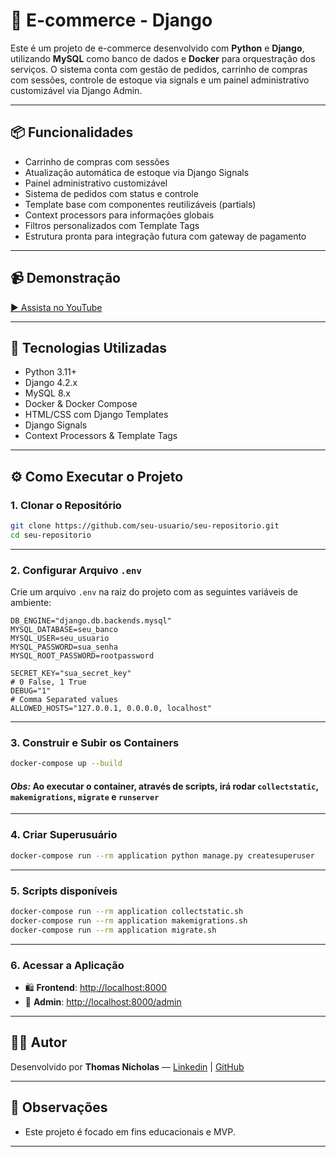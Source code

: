 # 🛒 E-commerce - Django

Este é um projeto de e-commerce desenvolvido com **Python** e **Django**, utilizando **MySQL** como banco de dados e **Docker** para orquestração dos serviços. O sistema conta com gestão de pedidos, carrinho de compras com sessões, controle de estoque via signals e um painel administrativo customizável via Django Admin.

---

## 📦 Funcionalidades

- Carrinho de compras com sessões
- Atualização automática de estoque via Django Signals
- Painel administrativo customizável
- Sistema de pedidos com status e controle
- Template base com componentes reutilizáveis (partials)
- Context processors para informações globais
- Filtros personalizados com Template Tags
- Estrutura pronta para integração futura com gateway de pagamento

---

## 📹 Demonstração

<a href="https://youtu.be/CKzkPdsArB4" target="_blank">▶️ Assista no YouTube</a>

---

## 🚀 Tecnologias Utilizadas

- Python 3.11+
- Django 4.2.x
- MySQL 8.x
- Docker & Docker Compose
- HTML/CSS com Django Templates
- Django Signals
- Context Processors & Template Tags

---

## ⚙️ Como Executar o Projeto

### 1. Clonar o Repositório

```bash
git clone https://github.com/seu-usuario/seu-repositorio.git
cd seu-repositorio
```

---

### 2. Configurar Arquivo `.env`

Crie um arquivo `.env` na raiz do projeto com as seguintes variáveis de ambiente:

```env
DB_ENGINE="django.db.backends.mysql"
MYSQL_DATABASE=seu_banco
MYSQL_USER=seu_usuario
MYSQL_PASSWORD=sua_senha
MYSQL_ROOT_PASSWORD=rootpassword

SECRET_KEY="sua_secret_key"
# 0 False, 1 True
DEBUG="1"
# Comma Separated values
ALLOWED_HOSTS="127.0.0.1, 0.0.0.0, localhost"
```

---

### 3. Construir e Subir os Containers

```bash
docker-compose up --build
```

#### *Obs:* Ao executar o container, através de scripts, irá rodar `collectstatic`, `makemigrations`, `migrate` e `runserver`
---

### 4. Criar Superusuário

```bash
docker-compose run --rm application python manage.py createsuperuser
```

---

### 5. Scripts disponíveis

```bash
docker-compose run --rm application collectstatic.sh
docker-compose run --rm application makemigrations.sh
docker-compose run --rm application migrate.sh
```

---

### 6. Acessar a Aplicação

- 🛍️ **Frontend**: [http://localhost:8000](http://localhost:8000)
- 🔐 **Admin**: [http://localhost:8000/admin](http://localhost:8000/admin)

---



## 👨‍💻 Autor

Desenvolvido por **Thomas Nicholas** — [Linkedin](https://www.linkedin.com/in/thomaas-nicholas/) | [GitHub](https://github.com/ThomasNicholas21)

---

## 🐳 Observações

- Este projeto é focado em fins educacionais e MVP.

---
